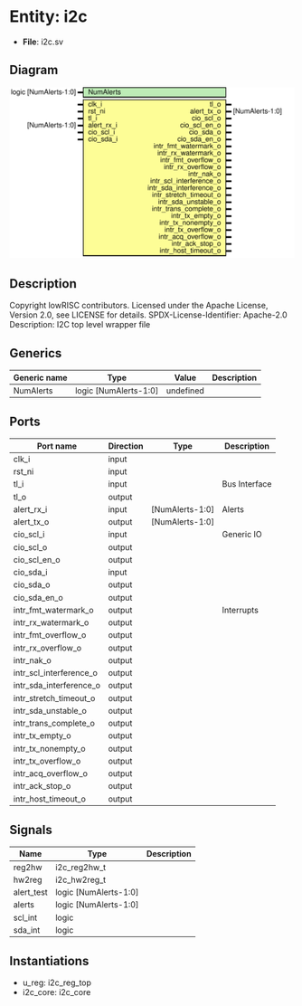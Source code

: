 # Entity: i2c

- **File**: i2c.sv
## Diagram

![Diagram](i2c.svg "Diagram")
## Description

Copyright lowRISC contributors.
 Licensed under the Apache License, Version 2.0, see LICENSE for details.
 SPDX-License-Identifier: Apache-2.0
 Description: I2C top level wrapper file
 
## Generics

| Generic name | Type                  | Value     | Description |
| ------------ | --------------------- | --------- | ----------- |
| NumAlerts    | logic [NumAlerts-1:0] | undefined |             |
## Ports

| Port name               | Direction | Type            | Description   |
| ----------------------- | --------- | --------------- | ------------- |
| clk_i                   | input     |                 |               |
| rst_ni                  | input     |                 |               |
| tl_i                    | input     |                 | Bus Interface |
| tl_o                    | output    |                 |               |
| alert_rx_i              | input     | [NumAlerts-1:0] | Alerts        |
| alert_tx_o              | output    | [NumAlerts-1:0] |               |
| cio_scl_i               | input     |                 | Generic IO    |
| cio_scl_o               | output    |                 |               |
| cio_scl_en_o            | output    |                 |               |
| cio_sda_i               | input     |                 |               |
| cio_sda_o               | output    |                 |               |
| cio_sda_en_o            | output    |                 |               |
| intr_fmt_watermark_o    | output    |                 | Interrupts    |
| intr_rx_watermark_o     | output    |                 |               |
| intr_fmt_overflow_o     | output    |                 |               |
| intr_rx_overflow_o      | output    |                 |               |
| intr_nak_o              | output    |                 |               |
| intr_scl_interference_o | output    |                 |               |
| intr_sda_interference_o | output    |                 |               |
| intr_stretch_timeout_o  | output    |                 |               |
| intr_sda_unstable_o     | output    |                 |               |
| intr_trans_complete_o   | output    |                 |               |
| intr_tx_empty_o         | output    |                 |               |
| intr_tx_nonempty_o      | output    |                 |               |
| intr_tx_overflow_o      | output    |                 |               |
| intr_acq_overflow_o     | output    |                 |               |
| intr_ack_stop_o         | output    |                 |               |
| intr_host_timeout_o     | output    |                 |               |
## Signals

| Name       | Type                  | Description |
| ---------- | --------------------- | ----------- |
| reg2hw     | i2c_reg2hw_t          |             |
| hw2reg     | i2c_hw2reg_t          |             |
| alert_test | logic [NumAlerts-1:0] |             |
| alerts     | logic [NumAlerts-1:0] |             |
| scl_int    | logic                 |             |
| sda_int    | logic                 |             |
## Instantiations

- u_reg: i2c_reg_top
- i2c_core: i2c_core
